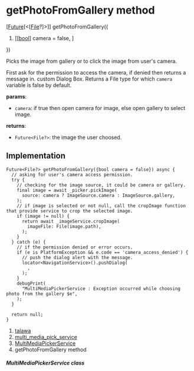 
<div>

# getPhotoFromGallery method

</div>


[[Future](https://api.flutter.dev/flutter/dart-core/Future-class.html)[\<[[File](https://api.flutter.dev/flutter/dart-io/File-class.html)?]\>]]
getPhotoFromGallery({

1.  [[[bool](https://api.flutter.dev/flutter/dart-core/bool-class.html)]
    camera = false,
    ]

})



Picks the image from gallery or to click the image from user\'s camera.

First ask for the permission to access the camera, if denied then
returns a message in. custom Dialog Box. Returns a File type for which
`camera` variable is false by default.

**params**:

-   `camera`: if true then open camera for image, else open gallery to
    select image.

**returns**:

-   `Future<File?>`: the image the user choosed.



## Implementation

``` language-dart
Future<File?> getPhotoFromGallery({bool camera = false}) async {
  // asking for user's camera access permission.
  try {
    // checking for the image source, it could be camera or gallery.
    final image = await _picker.pickImage(
      source: camera ? ImageSource.camera : ImageSource.gallery,
    );
    // if image is selected or not null, call the cropImage function that provide service to crop the selected image.
    if (image != null) {
      return await _imageService.cropImage(
        imageFile: File(image.path),
      );
    }
  } catch (e) {
    // if the permission denied or error occurs.
    if (e is PlatformException && e.code == 'camera_access_denied') {
      // push the dialog alert with the message.
      locator<NavigationService>().pushDialog(
        ,
      );
    }
    debugPrint(
      "MultiMediaPickerService : Exception occurred while choosing photo from the gallery $e",
    );
  }

  return null;
}
```







1.  [talawa](../../index.html)
2.  [multi_media_pick_service](../../services_third_party_service_multi_media_pick_service/)
3.  [MultiMediaPickerService](../../services_third_party_service_multi_media_pick_service/MultiMediaPickerService-class.html)
4.  getPhotoFromGallery method

##### MultiMediaPickerService class







